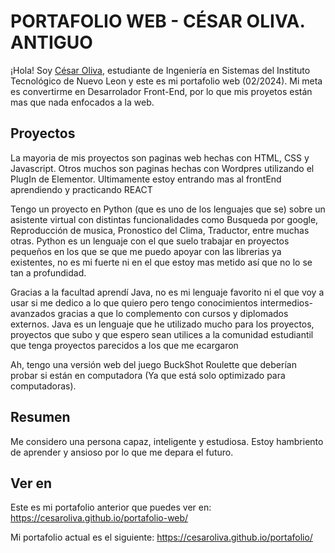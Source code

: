 # PORTAFOLIO WEB - CÉSAR OLIVA. ANTIGUO

¡Hola! Soy <a href="https://cesaroliva.github.io/portafolio/">César Oliva</a>, estudiante de Ingeniería en Sistemas del Instituto Tecnológico de Nuevo Leon y este es mi portafolio web (02/2024).
Mi meta es convertirme en Desarrolador Front-End, por lo que mis proyetos están mas que nada enfocados a la web.

## Proyectos

La mayoria de mis proyectos son paginas web hechas con HTML, CSS y Javascript. Otros muchos son paginas hechas con Wordpres utilizando el PlugIn de Elementor.
Ultimamente estoy entrando mas al frontEnd aprendiendo y practicando REACT

Tengo un proyecto en Python (que es uno de los lenguajes que se) sobre un asistente virtual con distintas funcionalidades como Busqueda por google, Reproducción de musica, Pronostico del Clima, Traductor, entre muchas otras.
Python es un lenguaje con el que suelo trabajar en proyectos pequeños en los que se que me puedo apoyar con las librerias ya existentes, no es mi fuerte ni en el que estoy mas metido así que no lo se tan a profundidad.

Gracias a la facultad aprendí Java, no es mi lenguaje favorito ni el que voy a usar si me dedico a lo que quiero pero tengo conocimientos intermedios-avanzados gracias a que lo complemento con cursos y diplomados externos.
Java es un lenguaje que he utilizado mucho para los proyectos, proyectos que subo y que espero sean utilices a la comunidad estudiantil que tenga proyectos parecidos a los que me ecargaron

Ah, tengo una versión web del juego BuckShot Roulette que deberían probar si están en computadora (Ya que está solo optimizado para computadoras).

## Resumen

Me considero una persona capaz, inteligente y estudiosa. Estoy hambriento de aprender y ansioso por lo que me depara el futuro.

## Ver en

Este es mi portafolio anterior que puedes ver en: <a href="https://cesaroliva.github.io/portafolio-web/">https://cesaroliva.github.io/portafolio-web/</a>

Mi portafolio actual es el siguiente: <a href="https://cesaroliva.github.io/portafolio/">https://cesaroliva.github.io/portafolio/</a>
